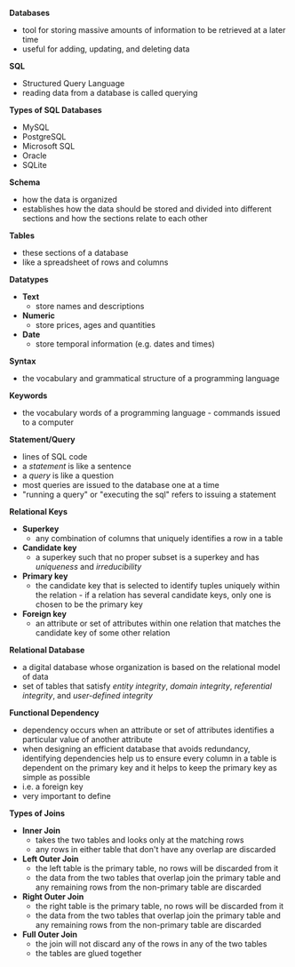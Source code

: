 __Databases__
- tool for storing massive amounts of information to be retrieved at a later time
- useful for adding, updating, and deleting data

__SQL__
- Structured Query Language
- reading data from a database is called querying

__Types of SQL Databases__
- MySQL
- PostgreSQL
- Microsoft SQL
- Oracle
- SQLite

__Schema__
- how the data is organized
- establishes how the data should be stored and divided into different sections and how the sections relate to each other

__Tables__
- these sections of a database
- like a spreadsheet of rows and columns

__Datatypes__
- __Text__
    - store names and descriptions
- __Numeric__
    - store prices, ages and quantities
- __Date__
    - store temporal information (e.g. dates and times)
    
__Syntax__
- the vocabulary and grammatical structure of a programming language

__Keywords__
- the vocabulary words of a programming language - commands issued to a computer

__Statement/Query__
- lines of SQL code
- a _statement_ is like a sentence 
- a _query_ is like a question
- most queries are issued to the database one at a time
- "running a query" or "executing the sql" refers to issuing a statement

__Relational Keys__
- __Superkey__
    - any combination of columns that uniquely identifies a row in a table
- __Candidate key__
    - a superkey such that no proper subset is a superkey and has _uniqueness_ and _irreducibility_
- __Primary key__
    - the candidate key that is selected to identify tuples uniquely within the relation - if a relation has several candidate keys, only one is chosen to be the primary key
- __Foreign key__
    - an attribute or set of attributes within one relation that matches the candidate key of some other relation

__Relational Database__
- a digital database whose organization is based on the relational model of data
- set of tables that satisfy _entity integrity_, _domain integrity_, _referential integrity_, and _user-defined integrity_

__Functional Dependency__
- dependency occurs when an attribute or set of attributes identifies a particular value of another attribute
- when designing an efficient database that avoids redundancy, identifying dependencies help us to ensure every column in a table is dependent on the primary key and it helps to keep the primary key as simple as possible
- i.e. a foreign key
- very important to define 

__Types of Joins__
- __Inner Join__
    - takes the two tables and looks only at the matching rows
    - any rows in either table that don't have any overlap are discarded
- __Left Outer Join__
    - the left table is the primary table, no rows will be discarded from it
    - the data from the two tables that overlap join the primary table and any remaining rows from the non-primary table are discarded
- __Right Outer Join__
    - the right table is the primary table, no rows will be discarded from it
    - the data from the two tables that overlap join the primary table and any remaining rows from the non-primary table are discarded
- __Full Outer Join__
    - the join will not discard any of the rows in any of the two tables
    - the tables are glued together
